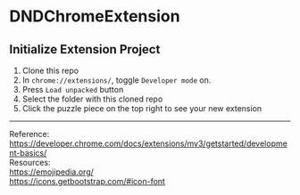 # DNDChromeExtension
## Initialize Extension Project
1. Clone this repo
2. In `chrome://extensions/`, toggle `Developer mode` on.
3. Press `Load unpacked` button
4. Select the folder with this cloned repo
5. Click the puzzle piece on the top right to see your new extension
---
Reference: https://developer.chrome.com/docs/extensions/mv3/getstarted/development-basics/  
Resources:  
https://emojipedia.org/  
https://icons.getbootstrap.com/#icon-font